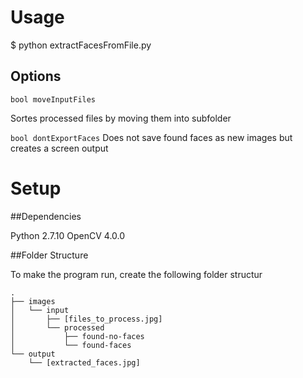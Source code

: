 # Usage

$ python extractFacesFromFile.py

## Options

`bool moveInputFiles`

Sortes processed files by moving them into subfolder

`bool dontExportFaces`
Does not save found faces as new images but creates a screen output

# Setup

##Dependencies

Python 2.7.10
OpenCV 4.0.0

##Folder Structure

To make the program run, create the following folder structur

```
.
├── images
│   └── input
│       ├── [files_to_process.jpg]
│       └── processed
│           ├── found-no-faces
│           └── found-faces
└── output
    └── [extracted_faces.jpg]
```
